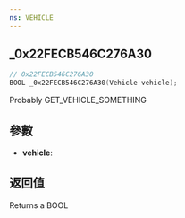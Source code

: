 ```yaml
---
ns: VEHICLE
---
```

## _0x22FECB546C276A30

```c
// 0x22FECB546C276A30
BOOL _0x22FECB546C276A30(Vehicle vehicle);
```

Probably GET_VEHICLE_SOMETHING

## 參數
* **vehicle**: 

## 返回值
Returns a BOOL